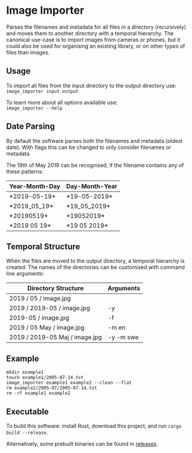 # Image Importer

Parses the filenames and metadata for all files in a directory (recursively) and moves them to another directory with a temporal hierarchy.
The canonical use-case is to import images from cameras or phones, but it could also be used for organising an existing library, or on other types of files than images.


## Usage

To import all files from the input directory to the output directory use:  
```image_importer input output```

To learn more about all options available use:  
```image_importer --help```


## Date Parsing

By default the software parses both the filenames and metadata (oldest date).
With flags this can be changed to only consider filenames or metadata.

The 19th of May 2019 can be recognised, if the filename contains any of these patterns:

| Year-Month-Day | Day-Month-Year |
|----------------|----------------|
| \*2019-05-19\* | \*19-05-2019\* |
| \*2019_05_19\* | \*19_05_2019\* |
|  \*20190519\*  |  \*19052019\*  |
| \*2019 05 19\* | \*19 05 2019\* |


## Temporal Structure

When the files are moved to the output directory, a temporal hierarchy is created.
The names of the directories can be customised with command line arguments:

| Directory Structure | Arguments |
|---|---|
| 2019 / 05 / image.jpg | |
| 2019 / 2019-05 / image.jpg | -y |
| 2019-05 / image.jpg | -f |
| 2019 / 05 May / image.jpg | -m en |
| 2019 / 2019-05 Maj / image.jpg | -y -m swe |


## Example

```{sh}
mkdir example1
touch example1/2005-07-14.txt
image_importer example1 example2 --clean --flat
rm example2/2005-07/2005-07-14.txt
rm -rf example1 example2
```


## Executable

To build this software: install Rust, download this project, and run `cargo build --release`.

Alternatively, some prebuilt binaries can be found in [releases](https://github.com/Aggrathon/image_importer/releases).
